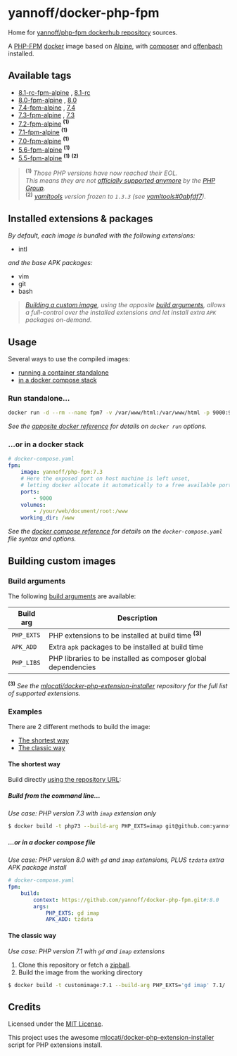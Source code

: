 # yannoff/docker-php-fpm

Home for [yannoff/php-fpm dockerhub repository](https://hub.docker.com/repository/docker/yannoff/php-fpm "dockerhub") sources.

A [PHP-FPM](http://php.net/manual/fr/install.fpm.php "PHP FastCGI Process Manager") [docker](https://www.docker.com/ "docker") image based on [Alpine](https://alpinelinux.org/ "Alpine Linux"), with [composer](https://getcomposer.org/ "composer") and [offenbach](https://github.com/yannoff/offenbach) installed.

## Available tags

- [8.1-rc-fpm-alpine](https://github.com/yannoff/docker-php-fpm/blob/master/8.1-rc/Dockerfile)
, [8.1-rc](https://github.com/yannoff/docker-php-fpm/blob/master/8.1-rc/Dockerfile)
- [8.0-fpm-alpine](https://github.com/yannoff/docker-php-fpm/blob/master/8.0/Dockerfile)
, [8.0](https://github.com/yannoff/docker-php-fpm/blob/master/8.0/Dockerfile)
- [7.4-fpm-alpine](https://github.com/yannoff/docker-php-fpm/blob/master/7.4/Dockerfile)
, [7.4](https://github.com/yannoff/docker-php-fpm/blob/master/7.4/Dockerfile)
- [7.3-fpm-alpine](https://github.com/yannoff/docker-php-fpm/blob/master/7.3/Dockerfile)
, [7.3](https://github.com/yannoff/docker-php-fpm/blob/master/7.3/Dockerfile)
- [7.2-fpm-alpine](https://github.com/yannoff/docker-php-fpm/blob/master/7.2/Dockerfile) <sup>**(1)**</sup>
- [7.1-fpm-alpine](https://github.com/yannoff/docker-php-fpm/blob/master/7.1/Dockerfile) <sup>**(1)**</sup>
- [7.0-fpm-alpine](https://github.com/yannoff/docker-php-fpm/blob/master/7.0/Dockerfile) <sup>**(1)**</sup>
- [5.6-fpm-alpine](https://github.com/yannoff/docker-php-fpm/blob/master/5.6/Dockerfile) <sup>**(1)**</sup>
- [5.5-fpm-alpine](https://github.com/yannoff/docker-php-fpm/blob/master/5.5/Dockerfile) <sup>**(1)**</sup> <sup>**(2)**</sup>

> <sup>**(1)**</sup> _Those PHP versions have now reached their EOL.<br/>
> This means they are not [officially supported anymore](https://www.php.net/supported-versions.php) by the [PHP Group](https://www.php.net/credits.php)._<br/>
> <sup>**(2)**</sup> _[yamltools](https://github.com/yannoff/yamltools) version frozen to `1.3.3` (see [yamltools#0abfdf7](https://github.com/yannoff/yamltools/commit/0abfdf7c727db62062a24d2e3ec351d38abcd3f6))._

## Installed extensions & packages

_By default, each image is bundled with the following extensions:_

- intl

_and the base APK packages:_

- vim
- git
- bash


> _[Building a custom image](https://github.com/yannoff/docker-php-fpm/#building-custom-images),_
>_using the apposite [build arguments](https://docs.docker.com/engine/reference/commandline/build/#set-build-time-variables---build-arg),_
> _allows a full-control over the installed extensions and let install extra `APK` packages on-demand._


## Usage


Several ways to use the compiled images:

- [running a container standalone](#run-standalone)
- [in a docker compose stack](#or-in-a-docker-stack)

### Run standalone...


```bash
docker run -d --rm --name fpm7 -v /var/www/html:/var/www/html -p 9000:9001 yannoff/php-fpm:7.3
```

_See the [apposite docker reference](https://docs.docker.com/engine/reference/run/) for details on `docker run` options._


### ...or in a docker stack

```yaml
# docker-compose.yaml
fpm:
    image: yannoff/php-fpm:7.3
    # Here the exposed port on host machine is left unset,
    # letting docker allocate it automatically to a free available port
    ports:
        - 9000
    volumes:
        - /your/web/document/root:/www
    working_dir: /www 

```

_See the [docker compose reference](https://docs.docker.com/compose/compose-file/) for details on the `docker-compose.yaml` file syntax and options._

## Building custom images

### Build arguments

The following [build arguments](https://docs.docker.com/engine/reference/commandline/build/#set-build-time-variables---build-arg) are available:

| Build arg  | Description                                                             |
|---         |---                                                                      |
| `PHP_EXTS` | PHP extensions to be installed at build time <sup>**(3)**</sup>         |
| `APK_ADD`  | Extra `apk` packages to be installed at build time                      |
| `PHP_LIBS` | PHP libraries to be installed as composer global dependencies           |


**<sup>(3)</sup>** _See the [mlocati/docker-php-extension-installer](https://github.com/mlocati/docker-php-extension-installer#supported-php-extensions) repository for the full list of supported extensions._

### Examples

There are 2 different methods to build the image:

- [The shortest way](#the-shortest-way)
- [The classic way](#the-classic-way)


#### The shortest way

Build directly [using the repository URL](https://docs.docker.com/engine/reference/commandline/build/#git-repositories):

##### Build from the command line...

_Use case: PHP version 7.3 with `imap` extension only_

```bash
$ docker build -t php73 --build-arg PHP_EXTS=imap git@github.com:yannoff/docker-php-fpm.git#:7.3
```

##### ...or in a docker compose file

_Use case: PHP version 8.0 with `gd` and `imap` extensions, PLUS `tzdata` extra APK package install_

```yaml
# docker-compose.yaml
fpm:
    build:
        context: https://github.com/yannoff/docker-php-fpm.git#:8.0
        args:
            PHP_EXTS: gd imap
            APK_ADD: tzdata
```


#### The classic way

_Use case: PHP version 7.1 with `gd` and `imap` extensions_

1. Clone this repository or fetch a [zipball](https://github.com/yannoff/docker-php-fpm/archive/master.zip).
2. Build the image from the working directory


```bash
$ docker build -t customimage:7.1 --build-arg PHP_EXTS='gd imap' 7.1/
```


## Credits

Licensed under the [MIT License](https://github.com/yannoff/docker-php-fpm/blob/master/LICENSE).

This project uses the awesome [mlocati/docker-php-extension-installer](https://github.com/mlocati/docker-php-extension-installer) script for PHP extensions install.
